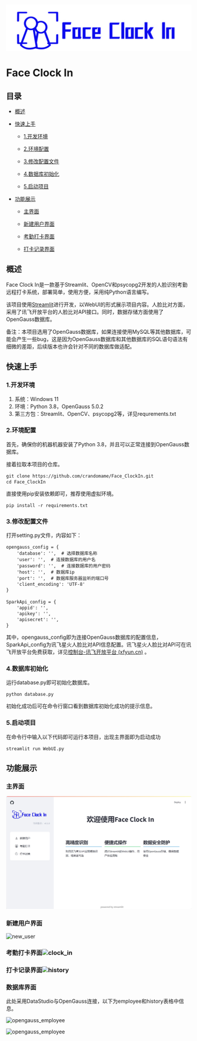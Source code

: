 ![loading-ag-130](./image/logo.png)

# Face Clock In

## 目录

* [概述](#概述)

* [快速上手](#快速上手)
  
  * [1.开发环境](#1.开发环境)
  
  * [2.环境配置](#2.环境配置)
  
  * [3.修改配置文件](#3.修改配置文件)
  
  * [4.数据库初始化](#4.数据库初始化)
  
  * [5.启动项目](#5.启动项目)

* [功能展示](#功能展示)
  
  * [主界面](#主界面)
  
  * [新建用户界面](#新建用户界面)
  
  * [考勤打卡界面](#考勤打卡界面)
  
  * [打卡记录界面](#打卡记录界面)

## 概述

Face Clock In是一款基于Streamlit、OpenCV和psycopg2开发的人脸识别考勤远程打卡系统，部署简单，使用方便，采用纯Python语言编写。

该项目使用[Streamlit](https://github.com/streamlit/streamlit)进行开发，以WebUI的形式展示项目内容。人脸比对方面，采用了讯飞开放平台的人脸比对API接口。同时，数据存储方面使用了OpenGauss数据库。

备注：本项目选用了OpenGauss数据库，如果连接使用MySQL等其他数据库，可能会产生一些bug，这是因为OpenGauss数据库和其他数据库的SQL语句语法有细微的差距，后续版本也许会针对不同的数据库做适配。

## 快速上手

### 1.开发环境

1. 系统：Windows 11
2. 环境：Python 3.8，OpenGauss 5.0.2
3. 第三方包：Streamlit、OpenCV、psycopg2等，详见requrements.txt

### 2.环境配置

首先，确保你的机器机器安装了Python 3.8，并且可以正常连接到OpenGauss数据库。

接着拉取本项目的仓库。

```
git clone https://github.com/crandomame/Face_ClockIn.git
cd Face_ClockIn
```

直接使用pip安装依赖即可，推荐使用虚拟环境。

```
pip install -r requirements.txt
```

### 3.修改配置文件

打开setting.py文件，内容如下：

```
opengauss_config = {  
    'database': '',  # 选择数据库名称  
    'user': '',  # 连接数据库的用户名  
    'password': '',  # 连接数据库的用户密码  
    'host': '',  # 数据库ip  
    'port': '',  # 数据库服务器监听的端口号  
    'client_encoding': 'UTF-8'  
}  

SparkApi_config = {  
    'appid': '',  
    'apikey': '',  
    'apisecret': '',  
}
```

其中，opengauss_config即为连接OpenGauss数据库的配置信息，SparkApi_config为讯飞星火人脸比对API信息配置。讯飞星火人脸比对API可在讯飞开放平台免费获取，详见[控制台-讯飞开放平台 (xfyun.cn)](https://console.xfyun.cn/services/face_compare) 。

### 4.数据库初始化

运行database.py即可初始化数据库。

```
python database.py
```

初始化成功后可在命令行窗口看到数据库初始化成功的提示信息。

### 5.启动项目

在命令行中输入以下代码即可运行本项目，出现主界面即为启动成功

```
streamlit run WebUI.py
```

## 功能展示

### 主界面

![loading-ag-153](./image/main_mean.png)

### 新建用户界面

![new_user](D:\dev\project\Face_ClockIn\image\new_user.png)

### 考勤打卡界面![clock_in](D:\dev\project\Face_ClockIn\image\clock_in.png)

### 打卡记录界面![history](D:\dev\project\Face_ClockIn\image\history.png)

### 数据库界面

此处采用DataStudio与OpenGauss连接，以下为employee和history表格中信息。

![opengauss_employee](D:\dev\project\Face_ClockIn\image\opengauss_employee.png)

![opengauss_employee](D:\dev\project\Face_ClockIn\image\opengauss_employee.png)
